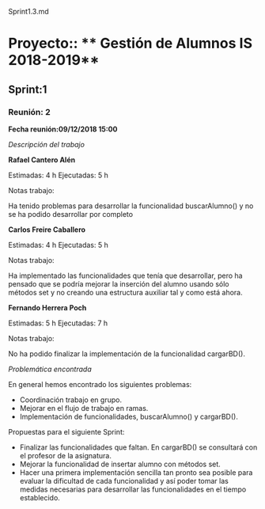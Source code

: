 Sprint1.3.md

# Proyecto:: ** Gestión de Alumnos IS 2018-2019**
 
## Sprint:1

### Reunión: 2

**Fecha reunión:09/12/2018 15:00**



_Descripción del trabajo_

**Rafael Cantero Alén**

Estimadas: 4 h
Ejecutadas: 5 h

Notas trabajo:

Ha tenido problemas para desarrollar la funcionalidad buscarAlumno() y no se ha podido desarrollar por completo

**Carlos Freire Caballero**

Estimadas: 4 h
Ejecutadas: 5 h

Notas trabajo:

Ha implementado las funcionalidades que tenía que desarrollar, pero ha pensado que se podría mejorar la inserción del alumno usando sólo métodos set y no creando una estructura auxiliar tal y como está ahora.



**Fernando Herrera Poch**

Estimadas: 5 h
Ejecutadas: 7 h

Notas trabajo:

No ha podido finalizar la implementación de la funcionalidad cargarBD().

_Problemática encontrada_


En general hemos encontrado los siguientes problemas:

* Coordinación trabajo en grupo.
* Mejorar en el flujo de trabajo en ramas.
* Implementación de funcionalidades, buscarAlumno() y cargarBD().

Propuestas para el siguiente Sprint:

* Finalizar las funcionalidades que faltan. En cargarBD() se consultará con el profesor de la asignatura.
* Mejorar la funcionalidad de insertar alumno con métodos set.
* Hacer una primera implementación sencilla tan pronto sea posible para evaluar la dificultad de cada funcionalidad y así poder tomar las medidas necesarias para desarrollar las funcionalidades en el tiempo establecido.


